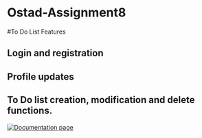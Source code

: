 # Ostad-Assignment8
#To Do List
Features
## Login and registration
## Profile updates
## To Do list creation, modification and delete functions.
 
[![Documentation page](https://documenter.getpostman.com/view/23278287/2s8YszMpVN)](https://documenter.getpostman.com/view/23278287/2s8YszMpVN)
